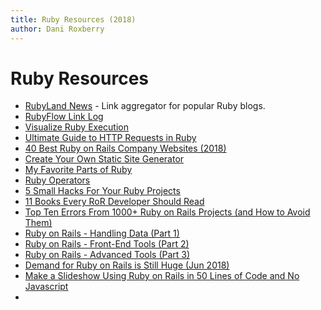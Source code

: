 ```yaml
---
title: Ruby Resources (2018)
author: Dani Roxberry
---
```


# Ruby Resources

- [RubyLand News](http://rubyland.news) - Link aggregator for popular Ruby blogs.
- [RubyFlow Link Log](http://www.rubyflow.com)
- [Visualize Ruby Execution](http://dustinzeisler.com/ruby/2018/08/07/visualize-ruby-execution.html)
- [Ultimate Guide to HTTP Requests in Ruby](http://www.rubyguides.com/2018/08/ruby-http-request/)
- [40 Best Ruby on Rails Company Websites (2018)](https://ideamotive.co/blog/40-best-ruby-on-rails-companies-websites/)
- [Create Your Own Static Site Generator](http://masa331.github.io/new_posts/create_your_own_static_site_generator.html)
- [My Favorite Parts of Ruby](https://ilyabylich.svbtle.com/my-favorite-parts-of-ruby)
- [Ruby Operators](https://www.rubyguides.com/2018/07/ruby-operators/)
- [5 Small Hacks For Your Ruby Projects](https://reinteractive.com/posts/356-five-small-hacks-for-your-ruby-projects)
- [11 Books Every RoR Developer Should Read](https://www.netguru.co/codestories/11-books-every-ror-developer-should-read?utm_campaign=Codestories&utm_source=RubyFlow)
- [Top Ten Errors From 1000+ Ruby on Rails Projects (and How to Avoid Them)](https://rollbar.com/blog/top-10-ruby-on-rails-errors/)
- [Ruby on Rails - Handling Data (Part 1)](https://medium.com/deemaze-software/ruby-on-rails-tools-and-tips-part-1-f740c0627bac)
- [Ruby on Rails - Front-End Tools (Part 2)](https://medium.com/deemaze-software/ruby-on-rails-tools-and-tips-part-deux-7fa454eafcd2)
- [Ruby on Rails - Advanced Tools (Part 3)](https://medium.com/deemaze-software/ruby-on-rails-advanced-tools-part-3-797a62288dbe)
- [Demand for Ruby on Rails is Still Huge (Jun 2018)](https://medium.com/@yoelblum_45935/demand-for-ruby-on-rails-is-still-huge-ea4434926c57)
- [Make a Slideshow Using Ruby on Rails in 50 Lines of Code and No Javascript](https://hackernoon.com/make-a-slideshow-using-ruby-on-rails-in-50-lines-of-code-and-no-javascript-9fdf0a88ec9d)
- 
